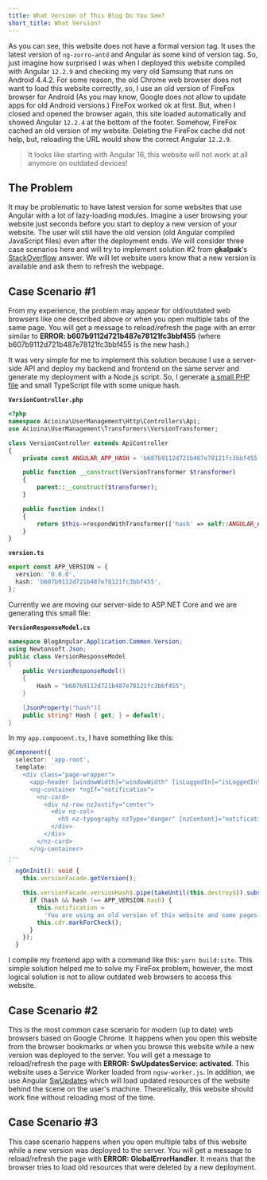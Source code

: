 ```yaml
---
title: What Version of This Blog Do You See?
short_title: What Version?
---
```


As you can see, this website does not have a formal version tag. It uses the latest version of `ng-zorro-antd` and Angular as some kind of version tag. So, just imagine how surprised I was when I deployed this website compiled with Angular `12.2.9` and checking my very old Samsung that runs on Android 4.4.2. For some reason, the old Chrome web browser does not want to load this website correctly, so, I use an old version of FireFox browser for Android (As you may know, Google does not allow to update apps for old Android versions.) FireFox worked ok at first. But, when I closed and opened the browser again, this site loaded automatically and showed Angular `12.2.4` at the bottom of the footer. Somehow, FireFox cached an old version of my website. Deleting the FireFox cache did not help, but, reloading the URL would show the correct Angular `12.2.9`.

> It looks like starting with Angular 16, this website will not work at all anymore on outdated devices!

## The Problem

It may be problematic to have latest version for some websites that use Angular with a lot of lazy-loading modules. Imagine a user browsing your website just seconds before you start to deploy a new version of your website. The user will still have the old version (old Angular compiled JavaScript files) even after the deployment ends. We will consider three case scenarios here and will try to implement solution #2 from **gkalpak**'s [StackOverflow](https://stackoverflow.com/questions/55494181/what-is-the-purpose-of-swupdate-activateupdate-in-angular/59175788#59175788) answer. We will let website users know that a new version is available and ask them to refresh the webpage.

## Case Scenario #1

From my experience, the problem may appear for old/outdated web browsers like one described above or when you open multiple tabs of the same page. You will get a message to reload/refresh the page with an error similar to **ERROR: b607b9112d721b487e78121fc3bbf455** (where b607b9112d721b487e78121fc3bbf455 is the new hash.)

It was very simple for me to implement this solution because I use a server-side API and deploy my backend and frontend on the same server and generate my deployment with a Node.js script. So, I generate  [a small PHP file](https://github.com/cioina/openshift-laravel-example/blob/main/src/acioina/site/src/Acioina/UserManagement/Http/Controllers/Api/VersionController.php) and small TypeScript file with some unique hash.

**`VersionController.php`**

```php
<?php
namespace Acioina\UserManagement\Http\Controllers\Api;
use Acioina\UserManagement\Transformers\VersionTransformer;

class VersionController extends ApiController
{
    private const ANGULAR_APP_HASH = 'b607b9112d721b487e78121fc3bbf455';

    public function __construct(VersionTransformer $transformer)
    {
        parent::__construct($transformer);
    }

    public function index()
    {
        return $this->respondWithTransformer(['hash' => self::ANGULAR_APP_HASH]);
    }
}
```

**`version.ts`**

```typescript
export const APP_VERSION = {
  version: '0.0.0',
  hash: 'b607b9112d721b487e78121fc3bbf455',
};
```

Currently we are moving our server-side to ASP.NET Core and we are generating this small file:

**`VersionResponseModel.cs`**

```csharp
namespace BlogAngular.Application.Common.Version;
using Newtonsoft.Json;
public class VersionResponseModel
{
    public VersionResponseModel()
    {
        Hash = "b607b9112d721b487e78121fc3bbf455";
    }

    [JsonProperty("hash")]
    public string? Hash { get; } = default!;
}
```

In my `app.component.ts`, I have something like this:

```typescript
@Component({
  selector: 'app-root',
  template: `
    <div class="page-wrapper">
      <app-header [windowWidth]="windowWidth" [isLoggedIn]="isLoggedIn" [username]="username"> </app-header>
      <ng-container *ngIf="notification">
        <nz-card>
          <div nz-row nzJustify="center">
            <div nz-col>
              <h5 nz-typography nzType="danger" [nzContent]="notification"></h5>
            </div>
          </div>
        </nz-card>
      </ng-container>
...
`
  ngOnInit(): void {
    this.versionFacade.getVersion();

    this.versionFacade.versionHash$.pipe(takeUntil(this.destroy$)).subscribe((hash: string) => {
      if (hash && hash !== APP_VERSION.hash) {
        this.notification =
          'You are using an old version of this website and some pages may not work correctly. Please reload/refresh the page in order to load the latest version.';
        this.cdr.markForCheck();
      }
    });
  }
```

I compile my frontend app with a command like this: `yarn build:site`. This simple solution helped me to solve my FireFox problem, however, the most logical solution is not to allow outdated web browsers to access this website.

## Case Scenario #2

This is the most common case scenario for modern (up to date) web browsers based on Google Chrome. It happens when you open this website from the browser bookmarks or when you browse this website while a new version was deployed to the server. You will get a message to reload/refresh the page with **ERROR: SwUpdatesService: activated**. This website uses a Service Worker loaded from `ngsw-worker.js`. In addition, we use Angular [SwUpdates](https://github.com/ngrx/platform/blob/main/projects/ngrx.io/src/app/sw-updates/sw-updates.service.ts) which will load updated resources of the website behind the scene on the user's machine. Theoretically, this website should work fine without reloading most of the time.

## Case Scenario #3

This case scenario happens when you open multiple tabs of this website while a new version was deployed to the server. You will get a message to reload/refresh the page with **ERROR: GlobalErrorHandler**. It means that the browser tries to load old resources that were deleted by a new deployment.
